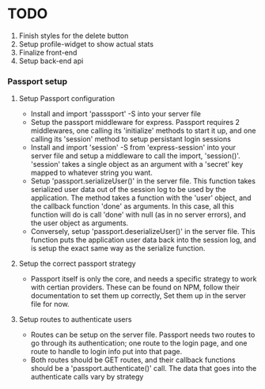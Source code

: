 # TODO
1. Finish styles for the delete button
2. Setup profile-widget to show actual stats
3. Finalize front-end
3. Setup back-end api


### Passport setup
1. Setup Passport configuration
    - Install and import 'passsport' -S into your server file
    - Setup the passport middleware for express. Passport requires 2 middlewares, one calling its 'initialize' methods to start it up, and one calling its 'session' method to setup persistant login sessions
    - Install and import 'session' -S from 'express-session' into your server file and setup a middleware to call the import, 'session()'. 'session' takes a single object as an argument with a 'secret' key mapped to whatever string you want.
    - Setup 'passport.serializeUser()' in the server file. This function takes serialized user data out of the session log to be used by the application. The method takes a function with the 'user' object, and the callback function 'done' as arguments. In this case, all this function will do is call 'done' with null (as in no server errors), and the user object as arguments.
    - Conversely, setup 'passport.deserializeUser()' in the server file. This function puts the application user data back into the session log, and is setup the exact same way as the serialize function.

2. Setup the correct passport strategy
    - Passport itself is only the core, and needs a specific strategy to work with certian providers. These can be found on NPM, follow their documentation to set them up correctly, Set them up in the server file for now.

3. Setup routes to authenticate users
    - Routes can be setup on the server file. Passport needs two routes to go through its authentication; one route to the login page, and one route to handle to login info put into that page.
    - Both routes should be GET routes, and their callback functions should be a 'passport.authenticate()' call. The data that goes into the authenticate calls vary by strategy
